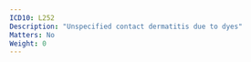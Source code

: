 ```yaml
---
ICD10: L252
Description: "Unspecified contact dermatitis due to dyes"
Matters: No
Weight: 0
---
```


